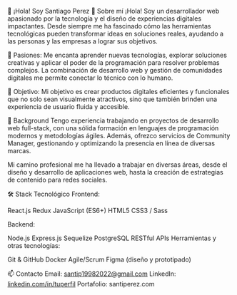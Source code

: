 👋 ¡Hola! Soy Santiago Perez
🚀 Sobre mí
¡Hola! Soy un desarrollador web apasionado por la tecnología y el diseño de experiencias digitales impactantes. Desde siempre me ha fascinado cómo las herramientas tecnológicas pueden transformar ideas en soluciones reales, ayudando a las personas y las empresas a lograr sus objetivos.

🌱 Pasiones: Me encanta aprender nuevas tecnologías, explorar soluciones creativas y aplicar el poder de la programación para resolver problemas complejos. La combinación de desarrollo web y gestión de comunidades digitales me permite conectar lo técnico con lo humano.

🎯 Objetivo: Mi objetivo es crear productos digitales eficientes y funcionales que no solo sean visualmente atractivos, sino que también brinden una experiencia de usuario fluida y accesible.

💼 Background
Tengo experiencia trabajando en proyectos de desarrollo web full-stack, con una sólida formación en lenguajes de programación modernos y metodologías ágiles. Además, ofrezco servicios de Community Manager, gestionando y optimizando la presencia en línea de diversas marcas.

Mi camino profesional me ha llevado a trabajar en diversas áreas, desde el diseño y desarrollo de aplicaciones web, hasta la creación de estrategias de contenido para redes sociales.

🛠 Stack Tecnológico
Frontend:

React.js
Redux
JavaScript (ES6+)
HTML5
CSS3 / Sass

Backend:

Node.js
Express.js
Sequelize
PostgreSQL
RESTful APIs
Herramientas y otras tecnologías:

Git & GitHub
Docker
Agile/Scrum
Figma (diseño y prototipado)

📫 Contacto
Email: santip19982022@gmail.com
LinkedIn: [linkedin.com/in/tuperfil](https://www.linkedin.com/in/santiago-perez-0248b622a/)
Portafolio: santiperez.com

